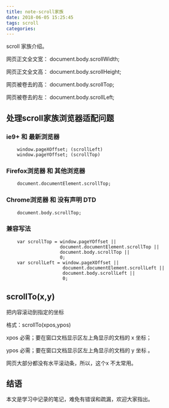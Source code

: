 ```yaml
---
title: note-scroll家族
date: 2018-06-05 15:25:45
tags: scroll
categories:
---
```


scroll 家族介绍。

网页正文全文宽： document.body.scrollWidth;

网页正文全文高： document.body.scrollHeight;

网页被卷去的高： document.body.scrollTop;

网页被卷去的左： document.body.scrollLeft;

<!--more-->

## 处理scroll家族浏览器适配问题

### ie9+ 和 最新浏览器

```
    window.pageXOffset; (scrollLeft)
    window.pageYOffset; (scrollTop)
```

### Firefox浏览器 和 其他浏览器

```
    document.documentElement.scrollTop;
```

### Chrome浏览器 和 没有声明 DTD <DOCTYPE>

```
    document.body.scrollTop;
```

### 兼容写法

```
    var scrollTop = window.pageYOffset || 
                    document.documentElement.scrollTop ||
                    document.body.scrollTop ||
                    0;
    var scrollLeft = window.pageXOffset ||
                     document.documentElement.scrollLeft ||
                     document.body.scrollLeft ||
                     0; 
```

## scrollTo(x,y)

把内容滚动到指定的坐标

格式：scrollTo(xpos,ypos)

xpos 必需；要在窗口文档显示区左上角显示的文档的 x 坐标；

ypos 必需；要在窗口文档显示区左上角显示的文档的 y 坐标 。

网页大部分都没有水平滚动条，所以，这个x 不太常用。

## 结语

本文是学习中记录的笔记，难免有错误和疏漏，欢迎大家指出。
